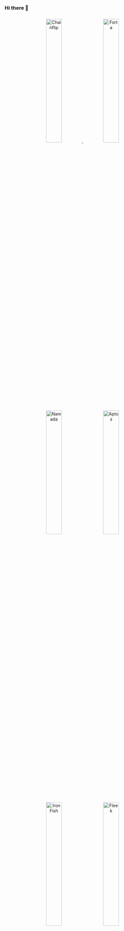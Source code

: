### Hi there 👋

<p align="center">
  <a href="https://blocks-perseverance.chainflip.io/validators/cFL44KqTAhdDULrMYtBBMJRqvbC5PD4HVvmshr3bwF7tc13XF" target="_blank">
    <img src="https://i.imgur.com/oLBRhrc.png" width="32%" alt="Chainflip" style="margin: 10px;" />
  </a>
  <img src="https://i.imgur.com/dzMUUk7.png" width="32%" alt="Forta" style="margin: 10px;" />
  <img src="https://i.imgur.com/P8m4RaK.png" width="32%" alt="Namada" style="margin: 10px;" />
  <img src="https://i.imgur.com/AM3vKTi.png" width="32%" alt="Aptos" style="margin: 10px;" />
  <img src="https://i.imgur.com/hidovhy.png" width="32%" alt="IronFish" style="margin: 10px;" />
  <img src="https://i.imgur.com/q3py7kL.png" width="32%" alt="Fleek" style="margin: 10px;" />
</p>




<!--
**BrainCord/BrainCord** is a ✨ _special_ ✨ repository because its `README.md` (this file) appears on your GitHub profile.

Here are some ideas to get you started:

- 🔭 I’m currently working on ...
- 🌱 I’m currently learning ...
- 👯 I’m looking to collaborate on ...
- 🤔 I’m looking for help with ...
- 💬 Ask me about ...
- 📫 How to reach me: ...
- 😄 Pronouns: ...
- ⚡ Fun fact: ...
-->
